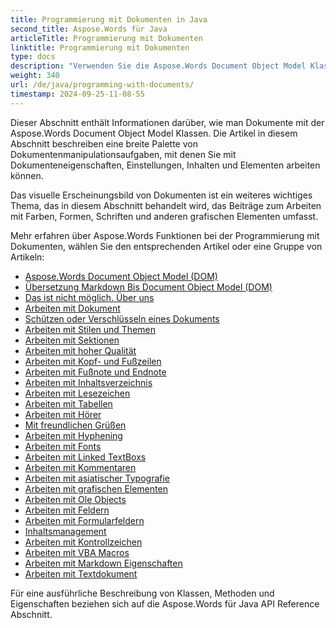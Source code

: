 ```yaml
---
title: Programmierung mit Dokumenten in Java
second_title: Aspose.Words für Java
articleTitle: Programmierung mit Dokumenten
linktitle: Programmierung mit Dokumenten
type: docs
description: "Verwenden Sie die Aspose.Words Document Object Model Klassen, um Dokumente mit Java. Arbeiten Sie mit Dokumenteneigenschaften, Einstellungen und Inhalten sowie mit Dokumentenauftritt durch die Verwaltung von Farben, Formen, Schriftarten und anderen Grafiken."
weight: 340
url: /de/java/programming-with-documents/
timestamp: 2024-09-25-11-08-55
---
```


Dieser Abschnitt enthält Informationen darüber, wie man Dokumente mit der Aspose.Words Document Object Model Klassen. Die Artikel in diesem Abschnitt beschreiben eine breite Palette von Dokumentenmanipulationsaufgaben, mit denen Sie mit Dokumenteneigenschaften, Einstellungen, Inhalten und Elementen arbeiten können.

Das visuelle Erscheinungsbild von Dokumenten ist ein weiteres wichtiges Thema, das in diesem Abschnitt behandelt wird, das Beiträge zum Arbeiten mit Farben, Formen, Schriften und anderen grafischen Elementen umfasst.

Mehr erfahren über Aspose.Words Funktionen bei der Programmierung mit Dokumenten, wählen Sie den entsprechenden Artikel oder eine Gruppe von Artikeln:

- [Aspose.Words Document Object Model (DOM)](/words/de/java/aspose-words-document-object-model/)
- [Übersetzung Markdown Bis Document Object Model (DOM)](/words/de/java/translate-markdown-to-document-object-model/)
- [Das ist nicht möglich. Über uns](/words/de/java/document-builder-overview/)
- [Arbeiten mit Dokument](/words/de/java/working-with-document/)
- [Schützen oder Verschlüsseln eines Dokuments](/words/de/java/protect-or-encrypt-a-document/)
- [Arbeiten mit Stilen und Themen](/words/java/working-with-styles/)
- [Arbeiten mit Sektionen](/words/de/java/working-with-sections/)
- [Arbeiten mit hoher Qualität](/words/de/java/working-with-ranges/)
- [Arbeiten mit Kopf- und Fußzeilen](/words/de/java/working-with-headers-and-footers/)
- [Arbeiten mit Fußnote und Endnote](/words/de/java/working-with-footnote-and-endnote/)
- [Arbeiten mit Inhaltsverzeichnis](/words/de/java/working-with-table-of-contents/)
- [Arbeiten mit Lesezeichen](/words/de/java/working-with-bookmarks/)
- [Arbeiten mit Tabellen](/words/de/java/working-with-tables/)
- [Arbeiten mit Hörer](/words/de/java/working-with-lists/)
- [Mit freundlichen Grüßen](/words/de/java/working-with-paragraphs/)
- [Arbeiten mit Hyphening](/words/de/java/working-with-hyphenation/)
- [Arbeiten mit Fonts](/words/de/java/working-with-fonts/)
- [Arbeiten mit Linked TextBoxs](/words/de/java/working-with-linked-textboxes/)
- [Arbeiten mit Kommentaren](/words/de/java/working-with-comments/)
- [Arbeiten mit asiatischer Typografie](/words/de/java/working-with-asian-typography/)
- [Arbeiten mit grafischen Elementen](/words/java/working-with-graphic-elements/)
- [Arbeiten mit Ole Objects](/words/de/java/working-with-ole-objects/)
- [Arbeiten mit Feldern](/words/de/java/working-with-fields/)
- [Arbeiten mit Formularfeldern](/words/de/java/working-with-form-fields/)
- [Inhaltsmanagement](/words/java/contents-management/)
- [Arbeiten mit Kontrollzeichen](/words/de/java/working-with-control-characters/)
- [Arbeiten mit VBA Macros](/words/de/java/working-with-vba-macros/)
- [Arbeiten mit Markdown Eigenschaften](/words/de/java/working-with-markdown-features/)
- [Arbeiten mit Textdokument](/words/de/java/working-with-text-document/)

Für eine ausführliche Beschreibung von Klassen, Methoden und Eigenschaften beziehen sich auf die Aspose.Words für Java API Reference Abschnitt.
